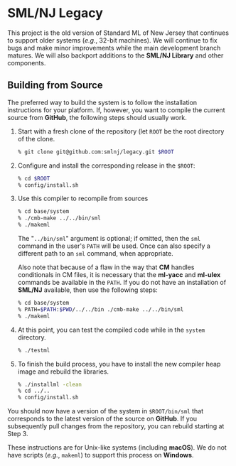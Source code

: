 # SML/NJ Legacy

This project is the old version of Standard ML of New Jersey
that continues to support older systems (*e.g.*, 32-bit machines).
We will continue to fix bugs and make minor improvements while
the main development branch matures.  We will also backport
additions to the **SML/NJ Library** and other components.

## Building from Source

The preferred way to build the system is to follow the installation
instructions for your platform.  If, however, you want to compile the
current source from **GitHub**, the following steps should usually work.

1. Start with a fresh clone of the repository (let `ROOT` be the
   root directory of the clone.

    ``` sh
    % git clone git@github.com:smlnj/legacy.git $ROOT
    ```

2. Configure and install the corresponding release in the `$ROOT`:

    ``` sh
    % cd $ROOT
    % config/install.sh
    ```

3. Use this compiler to recompile from sources

    ``` sh
    % cd base/system
    % ./cmb-make ../../bin/sml
    % ./makeml
    ```

    The "`../bin/sml`" argument is optional; if omitted, then the `sml` command in the
    user's `PATH` will be used.  Once can also specify a different path to an `sml`
    command, when appropriate.

    Also note that because of a flaw in the way that **CM** handles conditionals in CM
    files, it is necessary that the **ml-yacc** and **ml-ulex** commands be available
    in the `PATH`.  If you do not have an installation of **SML/NJ** available, then use
    the following steps:

    ``` sh
    % cd base/system
    % PATH=$PATH:$PWD/../../bin ./cmb-make ../../bin/sml
    % ./makeml
    ```

4. At this point, you can test the compiled code while in the
   `system` directory.

    ``` sh
    % ./testml
    ```

5. To finish the build process, you have to install the new compiler
   heap image and rebuild the libraries.

    ``` sh
    % ./installml -clean
    % cd ../..
    % config/install.sh
    ```

You should now have a version of the system in `$ROOT/bin/sml` that
corresponds to the latest version of the source on **GitHub**.
If you subsequently pull changes from the repository, you can rebuild
starting at Step 3.

These instructions are for Unix-like systems (including **macOS**).  We do not
have scripts (*e.g.*, `makeml`) to support this process on **Windows**.

